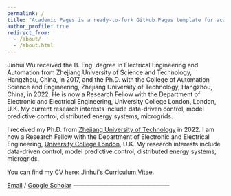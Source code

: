 ```yaml
---
permalink: /
title: "Academic Pages is a ready-to-fork GitHub Pages template for academic personal websites"
author_profile: true
redirect_from: 
  - /about/
  - /about.html
---
```


Jinhui Wu received the B. Eng. degree in Electrical Engineering and Automation from Zhejiang University of Science and Technology, Hangzhou, China, in 2017, and the Ph.D. with the College of Automation Science and Engineering, Zhejiang University of Technology, Hangzhou, China, in 2022. He is now a Research Fellow with the Department of Electronic and Electrical Engineering, University College London, London, U.K. My current research interests include data-driven control, model predictive control, distributed energy systems, microgrids.

I received my Ph.D. from [Zhejiang University of Technology](https://www.zjut.edu.cn) in 2022. I am now a Research Fellow with the Department of Electronic and Electrical Engineering, [University College London]([https://cs.pku.edu.cn/](https://www.ucl.ac.uk)), U.K. My research interests include data-driven control, model predictive control, distributed energy systems, microgrids.

You can find my CV here: [Jinhui's Curriculum Vitae](../assets/Curriculum_Vitae.pdf).

[Email](mailto:jinh.wu@outlook.com)  / [Google Scholar](https://scholar.google.com/citations?user=Wq6EmPcAAAAJ&hl=en)
————————————————

